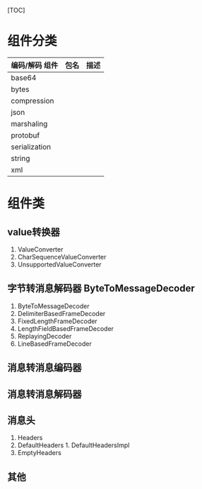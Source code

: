 [TOC]

# 组件分类

| 编码/解码 组件 | 包名 | 描述 |
| -------------- | ---- | ---- |
| base64         |      |      |
| bytes          |      |      |
| compression    |      |      |
| json           |      |      |
| marshaling     |      |      |
| protobuf       |      |      |
| serialization  |      |      |
| string         |      |      |
| xml            |      |      |

# 组件类

## value转换器

1.  ValueConverter
   1.  CharSequenceValueConverter
   2.  UnsupportedValueConverter

## 字节转消息解码器 ByteToMessageDecoder

1.  ByteToMessageDecoder
   1.   DelimiterBasedFrameDecoder
   2.   FixedLengthFrameDecoder
   3.    LengthFieldBasedFrameDecoder
   4.   ReplayingDecoder
   5.  LineBasedFrameDecoder

## 消息转消息编码器

## 消息转消息解码器

## 消息头

1.  Headers
   1.   DefaultHeaders
      1.   DefaultHeadersImpl
   2.  EmptyHeaders

## 其他